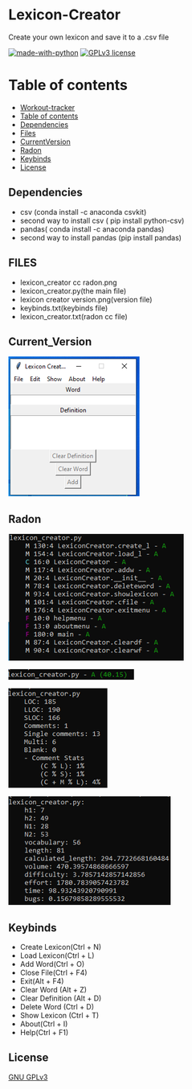 # Lexicon-Creator
Create your own lexicon and save it to a .csv file

[![made-with-python](https://img.shields.io/badge/Made%20with-Python-1f425f.svg)](https://www.python.org/) [![GPLv3 license](https://img.shields.io/badge/License-GPLv3-blue.svg)](http://perso.crans.org/besson/LICENSE.html)


# Table of contents

<!--ts-->
  * [Workout-tracker](#Workout-tracker)
  * [Table of contents](#Table_of_contents)
  * [Dependencies](#Dependencies)
  * [Files](#FILES)
  * [CurrentVersion](#Current_Version)
  * [Radon](#Radon)
  * [Keybinds](#Keybinds)
  * [License](#License)
<!--te-->

## Dependencies

 <ul>
  <li> csv (conda install -c anaconda csvkit) </li>
  <li> second way to install csv ( pip install python-csv) </li>
  <li> pandas( conda install -c anaconda pandas) </li>
  <li> second way to install pandas (pip install pandas) </li>
</ul>

## FILES
<ul>
<li> lexicon_creator cc radon.png </li>
<li> lexicon_creator.py(the main file) </li>
<li> lexicon creator version.png(version file) </li>
<li> keybinds.txt(keybinds file) </li>
<li> lexicon_creator.txt(radon cc file) </li>
</ul> 

## Current_Version

<p><img src ="images/lexicon creator version.png" title = "Lexicon Creator Version"/> </p>

## Radon

<p><img src = "images/lexicon_creator cc radon.png" title = "Lexicon Radon"/> </p>
<p><img src = "images/lexicon_creator mi radon.png" title = "Lexicon Radon mi"/> </p>
<p><img src = "images/lexicon_creator raw radon.png" title = "Lexicon Radon raw"/> </p>
<p><img src = "images/lexicon_creator hal radon.png" title = "Lexicon Radon hal"/> </p>

## Keybinds

<ul>
    <li> Create Lexicon(Ctrl + N) </li>
    <li> Load Lexicon(Ctrl + L) </li>
    <li> Add Word(Ctrl + O) </li>
    <li> Close File(Ctrl + F4) </li>
    <li> Exit(Alt + F4) </li>
    <li> Clear Word (Alt + Z) </li>
    <li> Clear Definition (Alt + D) </li>
    <li> Delete Word (Ctrl + D) </li>
    <li> Show Lexicon (Ctrl + T) </li>
    <li> About(Ctrl + I) </li>
    <li> Help(Ctrl + F1) </li>
</ul>


## License
[GNU GPLv3](https://choosealicense.com/licenses/gpl-3.0/)
